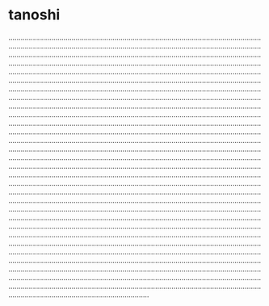 # tanoshi
.............................................................................................................................................................................................................................................................................................................................................................................................................................................................................................................................................................................................................................................................................................................................................................................................................................................................................................................................................................................................................................................................................................................................................................................................................................................................................................................................................................................................................................................................................................................................................................................................................................................................................................................................................................................................................................................................................................................................................................................................................................................................................................................................................................................................................................................................................................................................................................................................................................................................................................................................................................................................................................................................................................................................................................................................................................................................................................................................................................................................................................................................................................................................................................................................................................................................................................................................................................................................................................................................................................................................................................................................................................................................................................................................................................................................................................................................................................................................................